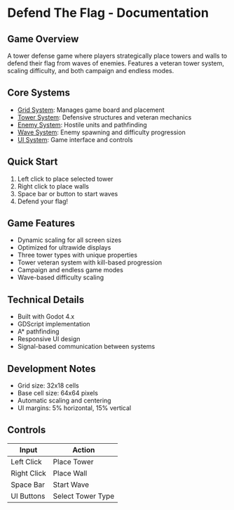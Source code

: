 # Defend The Flag - Documentation

## Game Overview
A tower defense game where players strategically place towers and walls to defend their flag from waves of enemies. Features a veteran tower system, scaling difficulty, and both campaign and endless modes.

## Core Systems
- [Grid System](grid-system.md): Manages game board and placement
- [Tower System](tower-system.md): Defensive structures and veteran mechanics
- [Enemy System](enemy-system.md): Hostile units and pathfinding
- [Wave System](wave-system.md): Enemy spawning and difficulty progression
- [UI System](ui-system.md): Game interface and controls

## Quick Start
1. Left click to place selected tower
2. Right click to place walls
3. Space bar or button to start waves
4. Defend your flag!

## Game Features
- Dynamic scaling for all screen sizes
- Optimized for ultrawide displays
- Three tower types with unique properties
- Tower veteran system with kill-based progression
- Campaign and endless game modes
- Wave-based difficulty scaling

## Technical Details
- Built with Godot 4.x
- GDScript implementation
- A* pathfinding
- Responsive UI design
- Signal-based communication between systems

## Development Notes
- Grid size: 32x18 cells
- Base cell size: 64x64 pixels
- Automatic scaling and centering
- UI margins: 5% horizontal, 15% vertical

## Controls
| Input | Action |
|-------|--------|
| Left Click | Place Tower |
| Right Click | Place Wall |
| Space Bar | Start Wave |
| UI Buttons | Select Tower Type | 